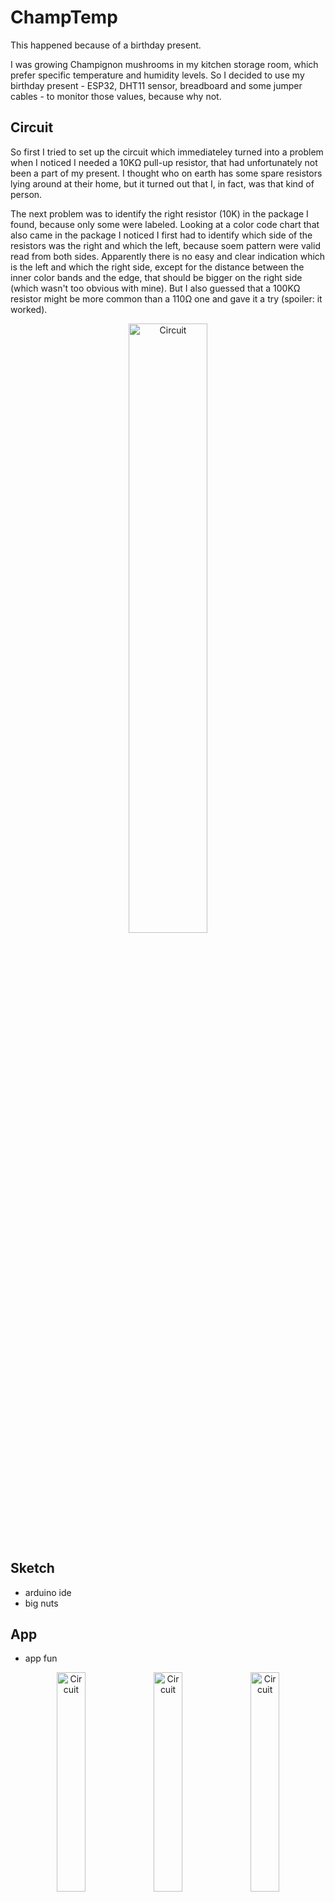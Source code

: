 # ChampTemp

This happened because of a birthday present.

I was growing Champignon mushrooms in my kitchen storage room, which prefer specific temperature and humidity levels.
So I decided to use my birthday present - ESP32, DHT11 sensor, breadboard and some jumper cables - to monitor those values, because why not.

## Circuit

So first I tried to set up the circuit which immediateley turned into a problem when I noticed I needed a 10KΩ pull-up resistor, that had unfortunately not been a part of my present.
I thought who on earth has some spare resistors lying around at their home, but it turned out that I, in fact, was that kind of person.

The next problem was to identify the right resistor (10K) in the package I found, because only some were labeled. 
Looking at a color code chart that also came in the package I noticed I first had to identify which side of the resistors was the right and which the left, because soem pattern were valid read from both sides.
Apparently there is no easy and clear indication which is the left and which the right side, except for the distance between the inner color bands and the edge, that should be bigger on the right side (which wasn't too obvious with mine).
But I also guessed that a 100KΩ resistor might be more common than a 110Ω one and gave it a try (spoiler: it worked).

<p align="center">
  <img src="https://github.com/jana-ja/ChampTemp/assets/38402829/927cbd40-1a42-4a5c-bff0-dba3ba5e5b84" alt="Circuit" width="50%"/>
</p>

## Sketch

- arduino ide
- big nuts

## App

- app fun
<p align="center">
  <img src="https://github.com/jana-ja/ChampTemp/assets/38402829/98555503-7f93-4b04-9af1-80e88eaadb8a" alt="Circuit" width="30%"/>
  <img src="https://github.com/jana-ja/ChampTemp/assets/38402829/e341a13e-d055-40c7-b7b6-ade21947deb0" alt="Circuit" width="30%"/>
  <img src="https://github.com/jana-ja/ChampTemp/assets/38402829/1907e5dc-2355-4f6c-85da-d3e2cedf3959" alt="Circuit" width="30%"/>
</p>
